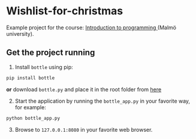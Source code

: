 # Wishlist-for-christmas
Example project for the course: [Introduction to programming ](https://mau-webb.github.io/resurser/da354a-ht22/)(Malmö university).

## Get the project running

1. Install `bottle` using pip:
```bash
pip install bottle
```
**or** download `bottle.py` and place it in the root folder from [here](https://bottlepy.org/bottle.py)

2. Start the application by running the `bottle_app.py` in your favorite way, for example:
```bash
python bottle_app.py
```

3. Browse to `127.0.0.1:8080` in your favorite web browser.
